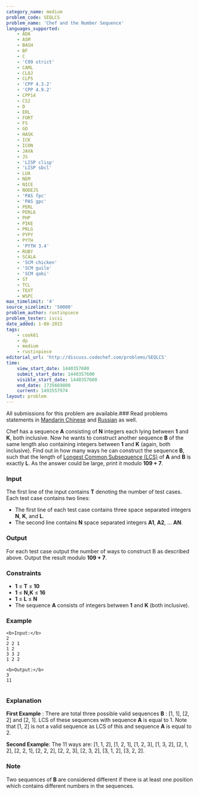 ```yaml
---
category_name: medium
problem_code: SEQLCS
problem_name: 'Chef and the Number Sequence'
languages_supported:
    - ADA
    - ASM
    - BASH
    - BF
    - C
    - 'C99 strict'
    - CAML
    - CLOJ
    - CLPS
    - 'CPP 4.3.2'
    - 'CPP 4.9.2'
    - CPP14
    - CS2
    - D
    - ERL
    - FORT
    - FS
    - GO
    - HASK
    - ICK
    - ICON
    - JAVA
    - JS
    - 'LISP clisp'
    - 'LISP sbcl'
    - LUA
    - NEM
    - NICE
    - NODEJS
    - 'PAS fpc'
    - 'PAS gpc'
    - PERL
    - PERL6
    - PHP
    - PIKE
    - PRLG
    - PYPY
    - PYTH
    - 'PYTH 3.4'
    - RUBY
    - SCALA
    - 'SCM chicken'
    - 'SCM guile'
    - 'SCM qobi'
    - ST
    - TCL
    - TEXT
    - WSPC
max_timelimit: '4'
source_sizelimit: '50000'
problem_author: rustinpiece
problem_tester: iscsi
date_added: 1-08-2015
tags:
    - cook61
    - dp
    - medium
    - rustinpiece
editorial_url: 'http://discuss.codechef.com/problems/SEQLCS'
time:
    view_start_date: 1440357600
    submit_start_date: 1440357600
    visible_start_date: 1440357600
    end_date: 1735669800
    current: 1493557974
layout: problem
---
```

All submissions for this problem are available.###  Read problems statements in [Mandarin Chinese](http://www.codechef.com/download/translated/COOK61/mandarin/SEQLCS.pdf) and [Russian](http://www.codechef.com/download/translated/COOK61/russian/SEQLCS.pdf) as well.

Chef has a sequence **A** consisting of **N** integers each lying between **1** and **K**, both inclusive. Now he wants to construct another sequence **B** of the same length also containing integers between **1** and **K** (again, both inclusive). Find out in how many ways he can construct the sequence **B**, such that the length of [Longest Common Subsequence (LCS)](https://en.wikipedia.org/wiki/Longest_common_subsequence_problem) of **A** and **B** is exactly **L**. As the answer could be large, print it modulo **109 + 7**.

### Input

The first line of the input contains **T** denoting the number of test cases. Each test case contains two lines:

- The first line of each test case contains three space separated integers **N**, **K**, and **L**.
- The second line contains **N** space separated integers **A1**, **A2**, ... **AN**.

### Output

For each test case output the number of ways to construct B as described above. Output the result modulo **109 + 7**.

### Constraints

- **1** ≤ **T** ≤ **10**
- **1** ≤ **N,K** ≤ **16**
- **1** ≤ **L** ≤ **N**
- The sequence **A** consists of integers between **1** and **K** (both inclusive).

### Example

```
<b>Input:</b>
2
2 2 1
1 2
3 3 2
1 2 2

<b>Output:</b>
3
11


```
### Explanation

**First Example** : There are total three possible valid sequences **B** : \[1, 1\], \[2, 2\] and \[2, 1\]. LCS of these sequences with sequence **A** is equal to 1. Note that \[1, 2\] is not a valid sequence as LCS of this and sequence **A** is equal to 2.

**Second Example**: The 11 ways are: \[1, 1, 2\], \[1, 2, 1\], \[1, 2, 3\], \[1, 3, 2\], \[2, 1, 2\], \[2, 2, 1\], \[2, 2, 2\], \[2, 2, 3\], \[2, 3, 2\], \[3, 1, 2\], \[3, 2, 2\].

### Note

Two sequences of **B** are considered different if there is at least one position which contains different numbers in the sequences.